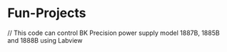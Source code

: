 # Fun-Projects
// This code can control BK Precision power supply model 1887B, 1885B and 1888B using Labview
